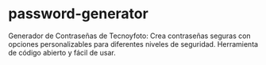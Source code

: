 # password-generator
Generador de Contraseñas de Tecnoyfoto: Crea contraseñas seguras con opciones personalizables para diferentes niveles de seguridad. Herramienta de código abierto y fácil de usar.
